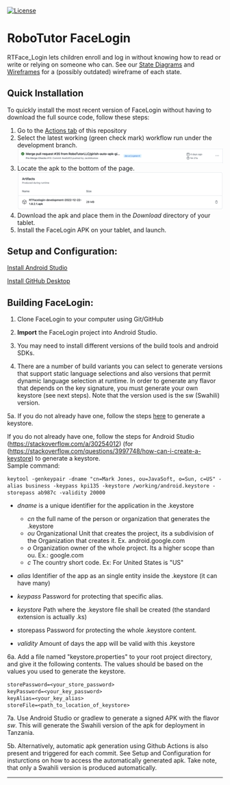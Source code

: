 [![License](https://img.shields.io/badge/License-Apache%202.0-blue.svg)](https://opensource.org/licenses/Apache-2.0)

# **RoboTutor FaceLogin**

RTFace_Login lets children enroll and log in without knowing how to read or write or relying on someone who can.
See our [State Diagrams](https://docs.google.com/spreadsheets/d/1BvqnAjTn3NTLsrF3rErdrD0e5g484giv8va2116dTHo/edit#gid=2081722669) and [Wireframes](https://drive.google.com/drive/u/1/folders/1L47v6Mqmk5RdskaVfWyO3MqMnWoxoCLv) for a (possibly outdated) wireframe of each state.

## Quick Installation
To quickly install the most recent version of FaceLogin without having to download the full source code, follow these steps:

1. Go to the [Actions tab](https://github.com/RoboTutorLLC/RTFace_Login/actions) of this repository
2. Select the latest working (green check mark) workflow run under the development branch.<br>
<img src="https://github.com/RoboTutorLLC/RTFace_Login/blob/8466201ca0abf4adc75f2b20cdd3ef585a277518/%5B1%5D%20pull%20request.png" /> <br>
3. Locate the apk to the bottom of the page.<br>
<img src="https://github.com/RoboTutorLLC/RTFace_Login/blob/8466201ca0abf4adc75f2b20cdd3ef585a277518/%5B2%5D%20select%20apk.png" /> <br>
4. Download the apk and place them in the *Download* directory of your tablet.
5. Install the FaceLogin APK on your tablet, and launch.

## **Setup and Configuration:**

[Install Android Studio](https://developer.android.com/sdk/index.html)

[Install GitHub Desktop](https://desktop.github.com)

## **Building FaceLogin:**

1. Clone FaceLogin to your computer using Git/GitHub

2. **Import** the FaceLogin project into Android Studio.

3. You may need to install different versions of the build tools and android SDKs.

4. There are a number of build variants you can select to generate versions that support static language selections and also versions that permit dynamic language selection at runtime. In order to generate any flavor that depends on the key signature, you must generate your own keystore (see next steps). Note that the version used is the sw (Swahili) version.

5a. If you do not already have one, follow the steps [here](https://stackoverflow.com/questions/3997748/how-can-i-create-a-keystore) to generate a keystore.

If you do not already have one, follow the steps for Android Studio (https://stackoverflow.com/a/30254012) (for
(https://stackoverflow.com/questions/3997748/how-can-i-create-a-keystore) to generate a keystore. <br>
Sample command:

```
keytool -genkeypair -dname "cn=Mark Jones, ou=JavaSoft, o=Sun, c=US" -alias business -keypass kpi135 -keystore /working/android.keystore -storepass ab987c -validity 20000
```

- *dname* is a unique identifier for the application in the .keystore

    - *cn* the full name of the person or organization that generates the .keystore
    - *ou* Organizational Unit that creates the project, its a subdivision of the Organization that creates it. Ex. android.google.com
    - *o* Organization owner of the whole project. Its a higher scope than ou. Ex.: google.com
    - *c* The country short code. Ex: For United States is "US"

- *alias* Identifier of the app as an single entity inside the .keystore (it can have many)
- *keypass* Password for protecting that specific alias.
- *keystore* Path where the .keystore file shall be created (the standard extension is actually .ks)
- storepass Password for protecting the whole .keystore content.
- *validity* Amount of days the app will be valid with this .keystore

6a. Add a file named "keystore.properties" to your root project directory, and give it the following contents. The values should be based on the values you used to generate the keystore.
```
storePassword=<your_store_password>
keyPassword=<your_key_password>
keyAlias=<your_key_alias>
storeFile=<path_to_location_of_keystore>
```

7a. Use Android Studio or gradlew to generate a signed APK with the flavor *sw*. This will generate the Swahili version of the apk for deployment in Tanzania.

5b. Alternatively, automatic apk generation using Github Actions is also present and triggered for each commit. See Setup and Configuration for insturctions on how to access the automatically generated apk. Take note, that only a Swahili version is produced automatically.

---

